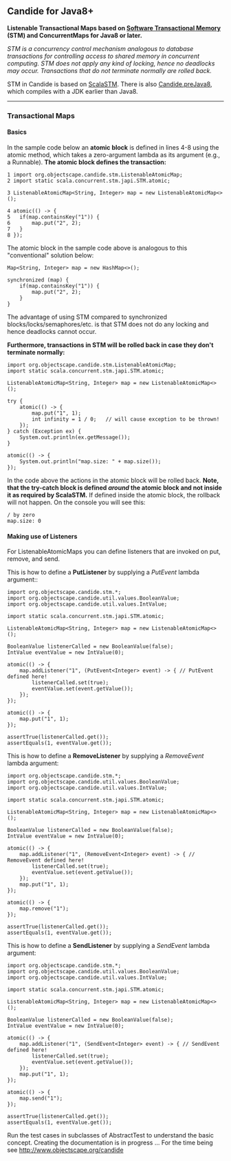 ## Candide for Java8+ ##

**Listenable Transactional Maps based on [Software Transactional Memory](http://en.wikipedia.org/wiki/Software_transactional_memory) (STM) and ConcurrentMaps for Java8 or later.**

*STM is a concurrency control mechanism analogous to database transactions for controlling access to shared memory in concurrent computing. STM does not apply any kind of locking, hence no deadlocks may occur. Transactions that do not terminate normally are rolled back.*  

STM in Candide is based on [ScalaSTM](http://nbronson.github.io/scala-stm/). 
There is also [Candide.preJava8](https://github.com/oplohmann/Candide.preJava8), which compiles with a JDK earlier than Java8.

----------


### Transactional Maps ###

#### Basics ####

In the sample code below an **atomic block** is defined in lines 4-8 using the atomic method, which takes a zero-argument lambda as its argument (e.g., a Runnable). **The atomic block defines the transaction:**  
 

	1 import org.objectscape.candide.stm.ListenableAtomicMap;
	2 import static scala.concurrent.stm.japi.STM.atomic;

	3 ListenableAtomicMap<String, Integer> map = new ListenableAtomicMap<>();

	4 atomic(() -> {
    5 	if(map.containsKey("1")) {
    6   	map.put("2", 2);
    7   }
	8 });

The atomic block in the sample code above is analogous to this "conventional" solution below:

	Map<String, Integer> map = new HashMap<>();
        
	synchronized (map) {
    	if(map.containsKey("1")) {
        	map.put("2", 2);
        }
	}

The advantage of using STM compared to synchronized blocks/locks/semaphores/etc. is that STM does not do any locking and hence deadlocks cannot occur. 

**Furthermore, transactions in STM will be rolled back in case they don't terminate normally:**

	import org.objectscape.candide.stm.ListenableAtomicMap;
	import static scala.concurrent.stm.japi.STM.atomic;

	ListenableAtomicMap<String, Integer> map = new ListenableAtomicMap<>();

    try {
		atomic(() -> {
        	map.put("1", 1);
            int infinity = 1 / 0;	// will cause exception to be thrown!
		});
	} catch (Exception ex) {
		System.out.println(ex.getMessage());
	}

	atomic(() -> {
    	System.out.println("map.size: " + map.size());
	});


In the code above the actions in the atomic block will be rolled back. **Note, that the try-catch block is defined *around* the atomic block and not inside it as required by ScalaSTM.** If defined inside the atomic block, the rollback will not happen. On the console you will see this:


    / by zero
    map.size: 0


#### Making use of Listeners ####

For ListenableAtomicMaps you can define listeners that are invoked on put, remove, and send. 

This is how to define a **PutListener** by supplying a *PutEvent* lambda argument::

	import org.objectscape.candide.stm.*;
	import org.objectscape.candide.util.values.BooleanValue;
	import org.objectscape.candide.util.values.IntValue;

	import static scala.concurrent.stm.japi.STM.atomic;

	ListenableAtomicMap<String, Integer> map = new ListenableAtomicMap<>();

	BooleanValue listenerCalled = new BooleanValue(false);
    IntValue eventValue = new IntValue(0);

    atomic(() -> {
        map.addListener("1", (PutEvent<Integer> event) -> { // PutEvent defined here!
            listenerCalled.set(true);
            eventValue.set(event.getValue());
        });
    });

    atomic(() -> {
        map.put("1", 1);
    });

    assertTrue(listenerCalled.get());
    assertEquals(1, eventValue.get());

This is how to define a **RemoveListener** by supplying a *RemoveEvent* lambda argument:

	import org.objectscape.candide.stm.*;
	import org.objectscape.candide.util.values.BooleanValue;
	import org.objectscape.candide.util.values.IntValue;

	import static scala.concurrent.stm.japi.STM.atomic;

	ListenableAtomicMap<String, Integer> map = new ListenableAtomicMap<>();

    BooleanValue listenerCalled = new BooleanValue(false);
    IntValue eventValue = new IntValue(0);

    atomic(() -> {
    	map.addListener("1", (RemoveEvent<Integer> event) -> { // RemoveEvent defined here!
        	listenerCalled.set(true);
            eventValue.set(event.getValue());
		});
		map.put("1", 1);
	});

    atomic(() -> {
    	map.remove("1");
	});

    assertTrue(listenerCalled.get());
    assertEquals(1, eventValue.get());
    

This is how to define a **SendListener** by supplying a *SendEvent* lambda argument:

	import org.objectscape.candide.stm.*;
	import org.objectscape.candide.util.values.BooleanValue;
	import org.objectscape.candide.util.values.IntValue;

	import static scala.concurrent.stm.japi.STM.atomic;

	ListenableAtomicMap<String, Integer> map = new ListenableAtomicMap<>();

    BooleanValue listenerCalled = new BooleanValue(false);
    IntValue eventValue = new IntValue(0);

    atomic(() -> {
    	map.addListener("1", (SendEvent<Integer> event) -> { // SendEvent defined here!
        	listenerCalled.set(true);
            eventValue.set(event.getValue());
		});
		map.put("1", 1);
	});

    atomic(() -> {
    	map.send("1");
	});

    assertTrue(listenerCalled.get());
    assertEquals(1, eventValue.get());

Run the test cases in subclasses of AbstractTest to understand the basic concept.
Creating the documentation is in progress ...
For the time being see http://www.objectscape.org/candide
